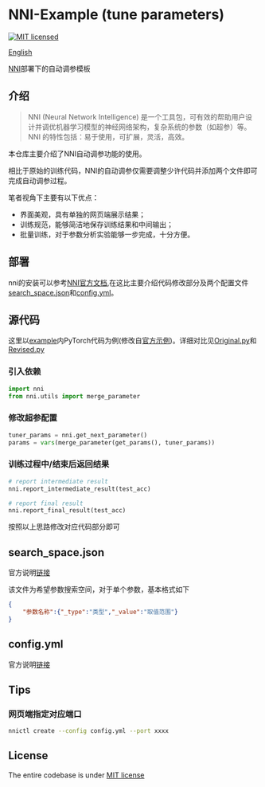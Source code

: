 # NNI-Example (tune parameters)

[![MIT licensed](https://img.shields.io/badge/license-MIT-brightgreen.svg)](LICENSE)

[English](README_EN.md)

[NNI](https://github.com/microsoft/nni)部署下的自动调参模板

## 介绍

>NNI (Neural Network Intelligence) 是一个工具包，可有效的帮助用户设计并调优机器学习模型的神经网络架构，复杂系统的参数（如超参）等。 NNI 的特性包括：易于使用，可扩展，灵活，高效。

本仓库主要介绍了NNI自动调参功能的使用。

相比于原始的训练代码，NNI的自动调参仅需要调整少许代码并添加两个文件即可完成自动调参过程。

笔者视角下主要有以下优点：

- 界面美观，具有单独的网页端展示结果；
- 训练规范，能够简洁地保存训练结果和中间输出；
- 批量训练，对于参数分析实验能够一步完成，十分方便。

## 部署

nni的安装可以参考[NNI官方文档](https://nni.readthedocs.io/zh/latest/Overview.html),在这比主要介绍代码修改部分及两个配置文件[search_space.json](#search_spacejson)和[config.yml](#configyml)。

## 源代码

这里以[example](./example)内PyTorch代码为例(修改自[官方示例](https://github.com/microsoft/nni/tree/master/examples/trials/mnist-pytorch))。详细对比见[Original.py](./example/Original.py)和[Revised.py](./example/Revised.py)

### 引入依赖

~~~python
import nni
from nni.utils import merge_parameter
~~~

### 修改超参配置

~~~python
tuner_params = nni.get_next_parameter()
params = vars(merge_parameter(get_params(), tuner_params))
~~~

### 训练过程中/结束后返回结果

~~~python
# report intermediate result
nni.report_intermediate_result(test_acc)

# report final result
nni.report_final_result(test_acc)
~~~

按照以上思路修改对应代码部分即可

## search_space.json

官方说明[链接](https://nni.readthedocs.io/zh/latest/Tutorial/SearchSpaceSpec.html)

该文件为希望参数搜索空间，对于单个参数，基本格式如下

~~~json
{
    "参数名称":{"_type":"类型","_value":"取值范围"}
}
~~~

## config.yml

官方说明[链接](https://nni.readthedocs.io/zh/latest/Tutorial/ExperimentConfig.html)

## Tips

### 网页端指定对应端口

~~~bash
nnictl create --config config.yml --port xxxx
~~~

## License

The entire codebase is under [MIT license](https://github.com/Lionelsy/NNI-PyTorch/blob/main/LICENSE)
